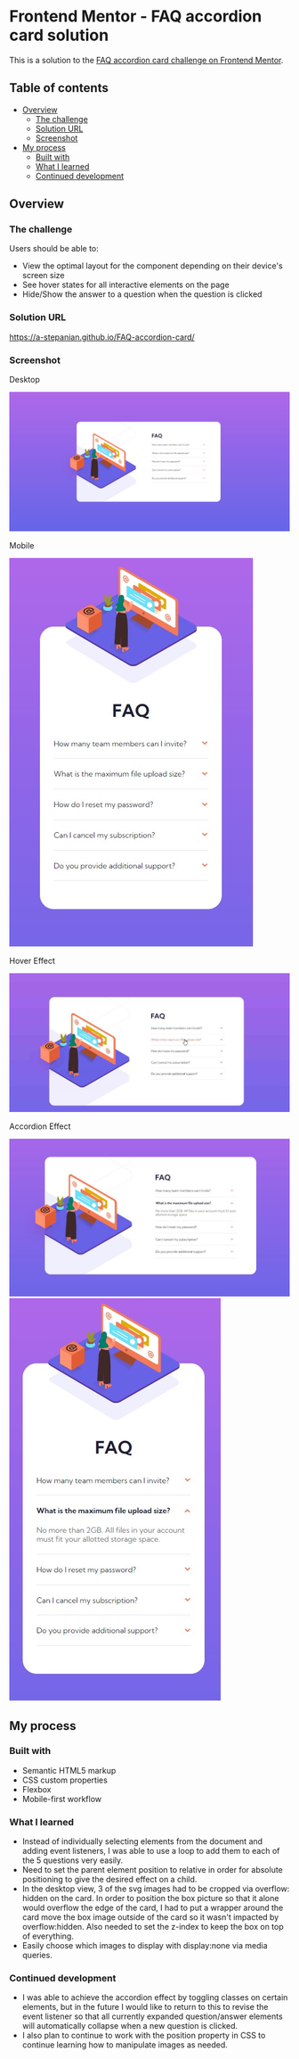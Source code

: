 # Frontend Mentor - FAQ accordion card solution

This is a solution to the [FAQ accordion card challenge on Frontend Mentor](https://www.frontendmentor.io/challenges/faq-accordion-card-XlyjD0Oam). 

## Table of contents

- [Overview](#overview)
  - [The challenge](#the-challenge)
  - [Solution URL](#solution-url)
  - [Screenshot](#screenshot)
- [My process](#my-process)
  - [Built with](#built-with)
  - [What I learned](#what-i-learned)
  - [Continued development](#continued-development)

## Overview

### The challenge

Users should be able to:

- View the optimal layout for the component depending on their device's screen size
- See hover states for all interactive elements on the page
- Hide/Show the answer to a question when the question is clicked

### Solution URL
https://a-stepanian.github.io/FAQ-accordion-card/

### Screenshot
Desktop

![](./screenshot.jpg)

Mobile

![](./mobile.jpg)

Hover Effect

![](./hover.jpg)

Accordion Effect

![](./expand.jpg)
![](./expand2.jpg)

## My process

### Built with

- Semantic HTML5 markup
- CSS custom properties
- Flexbox
- Mobile-first workflow

### What I learned
- Instead of individually selecting elements from the document and adding event listeners, I was able to use a loop to add them to each of the 5 questions very easily.
- Need to set the parent element position to relative in order for absolute positioning to give the desired effect on a child.
- In the desktop view, 3 of the svg images had to be cropped via overflow: hidden on the card.  In order to position the box picture so that it alone would overflow the edge of the card, I had to put a wrapper around the card move the box image outside of the card so it wasn't impacted by overflow:hidden.  Also needed to set the z-index to keep the box on top of everything.
- Easily choose which images to display with display:none via media queries.

### Continued development

- I was able to achieve the accordion effect by toggling classes on certain elements, but in the future I would like to return to this to revise the event listener so that all currently expanded question/answer elements will automatically collapse when a new question is clicked.
- I also plan to continue to work with the position property in CSS to continue learning how to manipulate images as needed.